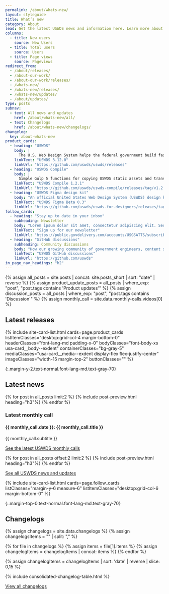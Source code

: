 ```yaml
---
permalink: /about/whats-new/
layout: styleguide
title: What’s new
category: About
lead: Get the latest USWDS news and information here. Learn more about our product development and process, dive deeper into our monthly call topics, and see how we work with our partners to improve the government technology space.
columns:
  - title: New users
    source: New Users
  - title: Total users
    source: Users
  - title: Page views
    source: Pageviews
redirect_from:
  - /about/releases/
  - /about-our-work/
  - /about-our-work/releases/
  - /whats-new/
  - /whats-new/releases/
  - /whats-new/updates/
  - /about/updates/
type: posts
subnav:
  - text: All news and updates
    href: /about/whats-new/all/
  - text: Changelogs
    href: /about/whats-new/changelogs/
changelog:
  key: about-whats-new
product_cards:
  - heading: "USWDS"
    body: |
      The U.S. Web Design System helps the federal government build fast, accessible, mobile-friendly websites.
    linkText: "USWDS 3.12.0"
    linkUrl: "https://github.com/uswds/uswds/releases"
  - heading: "USWDS Compile"
    body: |
      Simple Gulp 5 functions for copying USWDS static assets and transforming USWDS Sass into browser-readable CSS.
    linkText: "USWDS Compile 1.2.1"
    linkUrl: "https://github.com/uswds/uswds-compile/releases/tag/v1.2.1"
  - heading: "USWDS Figma design kit"
    body: "An official United States Web Design System (USWDS) design kit from the USWDS team."
    linkText: "USWDS Figma Beta 0.3"
    linkUrl: "https://github.com/uswds/uswds-for-designers/releases/tag/v3.0.0"
follow_cards:
  - heading: "Stay up to date in your inbox"
    subheading: Newsletter
    body: "Lorem ipsum dolor sit amet, consectetur adipiscing elit. Sed tincidunt augue vitae pulvinar lacinia."
    linkText: "Sign up for our newsletter"
    linkUrl: "https://public.govdelivery.com/accounts/USGSATTS/subscriber/new?qsp=GSA_TTS"
  - heading: "GitHub discussions"
    subheading: Community discussions
    body: "How our growing community of government engineers, content specialists, and designers participate and contribute to improving USWDS."
    linkText: "USWDS GitHub discussions"
    linkUrl: "https://github.com/uswds"
in_page_nav_headings: "h2"
---
```

{% assign all_posts = site.posts | concat: site.posts_short | sort: "date" | reverse %}
{% assign product_update_posts = all_posts | where_exp: "post", "post.tags contains 'Product updates'"  %}
{% assign discussion_posts = all_posts | where_exp: "post", "post.tags contains 'Discussion'"  %}
{% assign monthly_call = site.data.monthly-calls.videos[0]  %}

<div class="site-product-grid margin-y-6">
  <h2 class="text-normal font-lang-md margin-top-0">Latest releases</h2>
  {% include site-card-list.html
    cards=page.product_cards
    listItemClasses="desktop:grid-col-4 margin-bottom-0"
    headerClasses="font-lang-md padding-x-0"
    bodyClasses="font-body-xs usa-card__body--exdent"
    containerClasses="bg-gray-5"
    mediaClasses="usa-card__media--exdent display-flex flex-justify-center"
    imageClasses="width-15 margin-top-2"
    buttonClasses=""
  %}
</div>

{:.margin-y-2.text-normal.font-lang-md.text-gray-70}
## Latest news
<div>
{% for post in all_posts limit:2 %}
  {% include post-preview.html heading="h3"%}
{% endfor %}
</div>

<div class="usa-card usa-card--flag usa-card--media-right measure-6 margin-y-6">
  <div class="usa-card__container padding-y-3 padding-x-2 margin-x-0">
    <div class="usa-card__header grid-col-7">
      <h3 class="site-subheading">Latest monthly call</h3>
      <h4 class="usa-card__heading font-lang-lg">{{ monthly_call.date }}: {{ monthly_call.title }}</h4>
    </div>
    <div class="usa-card__media usa-card__media--exdent grid-col-5 bg-gray-60">
    </div>
    <div class="usa-card__body grid-col-7">
      <p>{{ monthly_call.subtitle }}</p>
    </div>
    <div class="usa-card__footer grid-col-7">
      <a href="{{ site.baseurl }}/about/monthly-calls" class="usa-button">See the latest USWDS monthly calls</a>
    </div>
  </div>
</div>

{% for post in all_posts offset:2 limit:2 %}
  {% include post-preview.html heading="h3"%}
{% endfor %}

<a class="usa-button margin-top-2" href="{{ site.baseurl }}/about/whats-new/all/">See all USWDS news and updates</a>

{% include site-card-list.html
  cards=page.follow_cards
  listClasses="margin-y-6 measure-6"
  listItemClasses="desktop:grid-col-6 margin-bottom-0"
%}

{:.margin-top-0.text-normal.font-lang-md.text-gray-70}
## Changelogs

{% assign changelogs = site.data.changelogs %}
{% assign changelogsItems = "" | split: "," %}

{% for file in changelogs %}
  {% assign items = file[1].items %}
  {% assign changelogItems = changelogItems | concat: items %}
{% endfor %}

{% assign changelogItems = changelogItems | sort: 'date' | reverse | slice: 0,15 %}

{% include consolidated-changelog-table.html %}

<a class="usa-button margin-top-2" href="{{ site.baseurl }}/about/whats-new/all/">View all changelogs</a>
